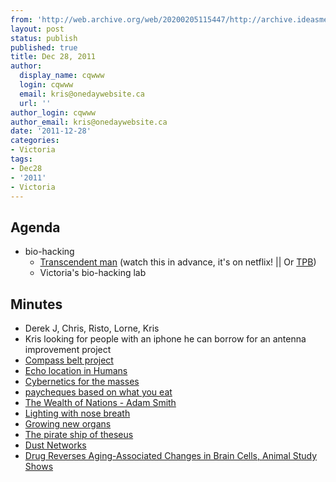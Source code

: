 ```yaml
---
from: 'http://web.archive.org/web/20200205115447/http://archive.ideasmeetings.org/wiki/Dec28,2011'
layout: post
status: publish
published: true
title: Dec 28, 2011
author:
  display_name: cqwww
  login: cqwww
  email: kris@onedaywebsite.ca
  url: ''
author_login: cqwww
author_email: kris@onedaywebsite.ca
date: '2011-12-28'
categories:
- Victoria
tags:
- Dec28
- '2011'
- Victoria
---
```


## Agenda

* bio-hacking 
    * [Transcendent man](http://www.imdb.com/title/tt1117394/) (watch this in advance, it's on netflix! || Or [TPB](http://thepiratebay.org/torrent/6214542/Transcendent_Man_720p))
    * Victoria's bio-hacking lab

## Minutes

* Derek J, Chris, Risto, Lorne, Kris
* Kris looking for people with an iphone he can borrow for an antenna improvement project
* [Compass belt project](http://blog.makezine.com/archive/2005/10/compass-belt-project.html)
* [Echo location in Humans](http://www.sciencedaily.com/releases/2009/06/090630075445.htm)
* [Cybernetics for the masses](http://www.youtube.com/watch?v=a-Dv6dDtdcs)
* [paycheques based on what you eat](http://science.slashdot.org/story/11/12/28/1313224/ibm-granted-your-paychecks-are-what-you-eat-patent)
* [The Wealth of Nations - Adam Smith](http://www.archive.org/details/wealth_nations01_se)
* [Lighting with nose breath](http://www.youtube.com/watch?v=6_vMlSlhVdo)
* [Growing new organs](http://www.ted.com/talks/anthony_atala_growing_organs_engineering_tissue.html)
* [The pirate ship of theseus](http://www.ideawave.ca/the-conference/the-pirate-ship-of-theseus/)
* [Dust Networks](http://www.dustnetworks.com/)
* [Drug Reverses Aging-Associated Changes in Brain Cells, Animal Study Shows](http://www.sciencedaily.com/releases/2011/12/111207113552.htm)

